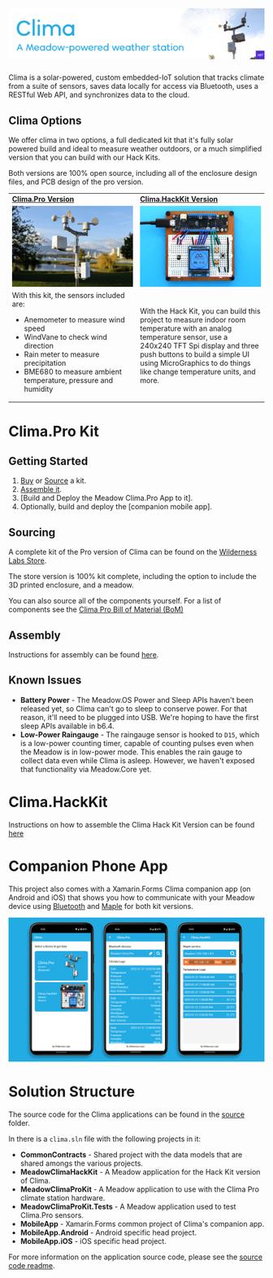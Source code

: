 <img src="Image_Assets/clima-banner.jpg" style="margin-bottom:10px" />

Clima is a solar-powered, custom embedded-IoT solution that tracks climate from a suite of sensors, saves data locally for access via Bluetooth, uses a RESTful Web API, and synchronizes data to the cloud.

## Clima Options

We offer clima in two options, a full dedicated kit that it's fully solar powered build and ideal to measure weather outdoors, or a much simplified version that you can build with our Hack Kits.

Both versions are 100% open source, including all of the enclosure design files, and PCB design of the pro version.

<table width="100%">
    <tr>
        <td width="50%">
            <strong><a href="https://store.wildernesslabs.co/collections/frontpage/products/clima-weather-station-kit">Clima.Pro Version</a></strong>
        </td>
        <td width="50%">
            <strong><a href="https://store.wildernesslabs.co/collections/frontpage/products/meadow-f7-micro-development-board-w-hack-kit-pro">Clima.HackKit Version</a></strong></td>
    </tr>
    <tr>
        <td>
            <img src="Image_Assets/ClimaPro.jpg" />
        </td>
        <td>
            <img src="Image_Assets/Clima.jpg" /> 
        </td>
    </tr>
    <tr>
        <td>
            With this kit, the sensors included are:
            <ul>
                <li>Anemometer to measure wind speed</li>
                <li>WindVane to check wind direction</li>
                <li>Rain meter to measure precipitation</li>
                <li>BME680 to measure ambient temperature, pressure and humidity </li>
            </ul>
        </td>
        <td> 
            With the Hack Kit, you can build this project to measure indoor room temperature with an analog temperature sensor, use a 240x240 TFT Spi display and three push buttons to build a simple UI using MicroGraphics to do things like change temperature units, and more.
        </td>
    </tr>
</table>

# Clima.Pro Kit 

## Getting Started

1) [Buy](https://store.wildernesslabs.co/collections/frontpage/products/clima-weather-station-kit) or [Source](/Docs/Clima.Pro/Bill_of_Materials.md) a kit.
2) [Assemble it](/Docs/Clima.Pro/Assembly_Instructions/readme.md).
3) [Build and Deploy the Meadow Clima.Pro App to it].
4) Optionally, build and deploy the [companion mobile app].

## Sourcing

A complete kit of the Pro version of Clima can be found on the [Wilderness Labs Store](https://store.wildernesslabs.co/collections/frontpage/products/clima-weather-station-kit).

The store version is 100% kit complete, including the option to include the 3D printed enclosure, and a meadow.

You can also source all of the components yourself. For a list of components see the [Clima Pro Bill of Material (BoM)](/Docs/Clima.Pro/Bill_of_Materials.md)
 
## Assembly

Instructions for assembly can be found [here](/Docs/Clima.Pro/Assembly_Instructions/readme.md).

## Known Issues

* **Battery Power** - The Meadow.OS Power and Sleep APIs haven't been released yet, so Clima can't go to sleep to conserve power. For that reason, it'll need to be plugged into USB. We're hoping to have the first sleep APIs available in b6.4.
* **Low-Power Raingauge** - The raingauge sensor is hooked to `D15`, which is a low-power counting timer, capable of counting pulses even when the Meadow is in low-power mode. This enables the rain gauge to collect data even while Clima is asleep. However, we haven't exposed that functionality via Meadow.Core yet. 

# Clima.HackKit

Instructions on how to assemble the Clima Hack Kit Version can be found [here](/Docs/Clima.HackKit/readme.md)

# Companion Phone App

This project also comes with a Xamarin.Forms Clima companion app (on Android and iOS) that shows you how to communicate with your Meadow device using [Bluetooth](http://developer.wildernesslabs.co/Meadow/Meadow.OS/Bluetooth/) and [Maple](http://developer.wildernesslabs.co/Meadow/Meadow.Foundation/Libraries_and_Frameworks/Maple.Server/) for both kit versions.

![Clima companion app](Image_Assets/Clima_android.png)

# Solution Structure

The source code for the Clima applications can be found in the [source](/Source) folder.

In there is a `clima.sln` file with the following projects in it:

* **CommonContracts** - Shared project with the data models that are shared amongs the various projects.
* **MeadowClimaHackKit** - A Meadow application for the Hack Kit version of Clima.
* **MeadowClimaProKit** - A Meadow application to use with the Clima Pro climate station hardware.
* **MeadowClimaProKit.Tests** - A Meadow application used to test Clima.Pro sensors.
* **MobileApp** - Xamarin.Forms common project of Clima's companion app.
* **MobileApp.Android** - Android specific head project.
* **MobileApp.iOS** - iOS specific head project.

For more information on the application source code, please see the [source code readme](/Source/readme.md).
